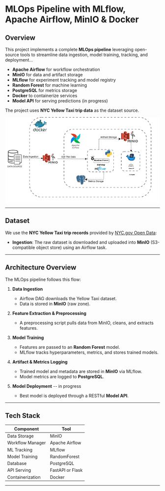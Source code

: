 #  MLOps Pipeline with MLflow, Apache Airflow, MinIO & Docker

##  Overview

This project implements a complete **MLOps pipeline** leveraging open-source tools to streamline data ingestion, model training, tracking, and deployment...


- **Apache Airflow** for workflow orchestration  
- **MinIO** for data and artifact storage  
- **MLflow** for experiment tracking and model registry  
- **Random Forest** for machine learning  
- **PostgreSQL** for metrics storage  
- **Docker** to containerize services  
- **Model API** for serving predictions  (in progress)

The project uses **NYC Yellow Taxi trip data** as the dataset source.


![MLOps Pipeline Diagram](./src/training_pipelinefinal.png)

---

##  Dataset

We use the **NYC Yellow Taxi trip records** provided by [NYC.gov Open Data](https://www.nyc.gov/site/tlc/about/tlc-trip-record-data.page):
- **Ingestion**: The raw dataset is downloaded and uploaded into **MinIO** (S3-compatible object store) using an Airflow task.

---

##  Architecture Overview

The MLOps pipeline follows this flow:

1. **Data Ingestion**
   - Airflow DAG downloads the Yellow Taxi dataset.
   - Data is stored in **MinIO** (raw zone).

2. **Feature Extraction & Preprocessing**
   - A preprocessing script pulls data from MinIO, cleans, and extracts features.

3. **Model Training**
   - Features are passed to an **Random Forest** model.
   - MLflow tracks hyperparameters, metrics, and stores trained models.

4. **Artifact & Metrics Logging**
   - Trained model and metadata are stored in **MinIO** via MLflow.
   - Model metrics are logged to **PostgreSQL**.

5. **Model Deployment** -- in progress
   - Best model is deployed through a RESTful **Model API**.

---

##  Tech Stack

| Component         | Tool                     |
|-------------------|--------------------------|
| Data Storage      | MinIO                    |
| Workflow Manager  | Apache Airflow           |
| ML Tracking       | MLflow                   |
| Model Training    | RandomForest             |
| Database          | PostgreSQL               |
| API Serving       | FastAPI or Flask         |
| Containerization  | Docker                   |

---